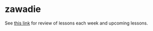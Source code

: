# zawadie

See [this link](https://docs.google.com/document/d/1yf4ylGD2PDbO3xILzuGnrC3vUaM8Kt3GeSaGZmQ8GeY) for review of lessons each week and upcoming lessons.
